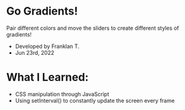 # Go Gradients!
Pair different colors and move the sliders to create different styles of gradients!
- Developed by Franklan T. 
- Jun 23rd, 2022

# What I Learned:
- CSS manipulation through JavaScript
- Using setInterval() to constantly update the screen every frame
